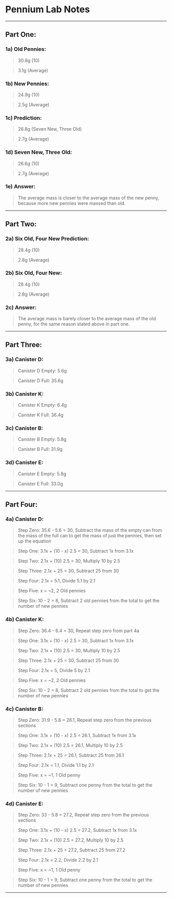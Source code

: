 # Pennium Lab Notes

***

## Part One:

### 1a) Old Pennies:

> 30.8g (10)

> 3.1g (Average)

### 1b) New Pennies:

> 24.9g (10)

> 2.5g (Average)

### 1c) Prediction:

> 26.8g (Seven New, Three Old)

> 2.7g (Average)

### 1d) Seven New, Three Old:

> 26.6g (10)

> 2.7g (Average)

### 1e) Answer:

> The average mass is closer to the average mass of the new penny, because more new pennies were massed than old.

***

## Part Two:

### 2a) Six Old, Four New Prediction:

> 28.4g (10)

> 2.8g (Average)

### 2b) Six Old, Four New:

> 28.4g (10)

> 2.8g (Average)

### 2c) Answer:

> The average mass is barely closer to the average mass of the old penny, for the same reason stated above in part one.

***

## Part Three:

### 3a) Canister D:

> Canister D Empty: 5.6g

> Canister D Full: 35.6g

### 3b) Canister K:

> Canister K Empty: 6.4g

> Canister K Full: 36.4g

### 3c) Canister B:

>Canister B Empty: 5.8g

> Canister B Full: 31.9g

### 3d) Canister E:

> Canister E Empty: 5.8g

> Canister E Full: 33.0g

***

## Part Four:

### 4a) Canister D:

> Step Zero: 35.6 - 5.6 = 30, Subtract the mass of the empty can from the mass of the full can to get the mass of just the pennies, then set up the equation

> Step One: 3.1x + (10 - x) 2.5 = 30, Subtract 1x from 3.1x

> Step Two: 2.1x + (10) 2.5 = 30, Multiply 10 by 2.5

> Step Three: 2.1x + 25 = 30, Subtract 25 from 30

> Step Four: 2.1x = 5.1, Divide 5.1 by 2.1

> Step Five: x = ~2, 2 Old pennies

> Step Six: 10 - 2 = 8, Subtract 2 old pennies from the total to get the number of new pennies

### 4b) Canister K:

> Step Zero: 36.4 - 6.4 = 30, Repeat step zero from part 4a

> Step One: 3.1x + (10 - x) 2.5 = 30, Subtract 1x from 3.1x

> Step Two: 2.1x + (10) 2.5 = 30, Multiply 10 by 2.5

> Step Three: 2.1x + 25 = 30, Subtract 25 from 30

> Step Four: 2.1x = 5, Divide 5 by 2.1

> Step Five: x = ~2, 2 Old pennies

> Step Six: 10 - 2 = 8, Subtract 2 old pennies from the total to get the number of new pennies

### 4c) Canister B:

> Step Zero: 31.9 - 5.8 = 26.1, Repeat step zero from the previous sections

> Step One: 3.1x + (10 - x) 2.5 = 26.1, Subtract 1x from 3.1x

> Step Two: 2.1x + (10) 2.5 = 26.1, Multiply 10 by 2.5

> Step Three: 2.1x + 25 = 26.1, Subtract 25 from 26.1

> Step Four: 2.1x = 1.1, Divide 1.1 by 2.1

> Step Five: x = ~1, 1 Old penny

> Step Six: 10 - 1 = 9, Subtract one penny from the total to get the number of new pennies

### 4d) Canister E:

> Step Zero: 33 - 5.8 = 27.2, Repeat step zero from the previous sections

> Step One: 3.1x + (10 - x) 2.5 = 27.2, Subtract 1x from 3.1x

> Step Two: 2.1x + (10) 2.5 = 27.2, Multiply 10 by 2.5

> Step Three: 2.1x + 25 = 27.2, Subtract 25 from 27.2

> Step Four: 2.1x = 2.2, Divide 2.2 by 2.1

> Step Five: x = ~1, 1 Old penny

> Step Six: 10 - 1 = 9, Subtract one penny from the total to get the number of new pennies

***